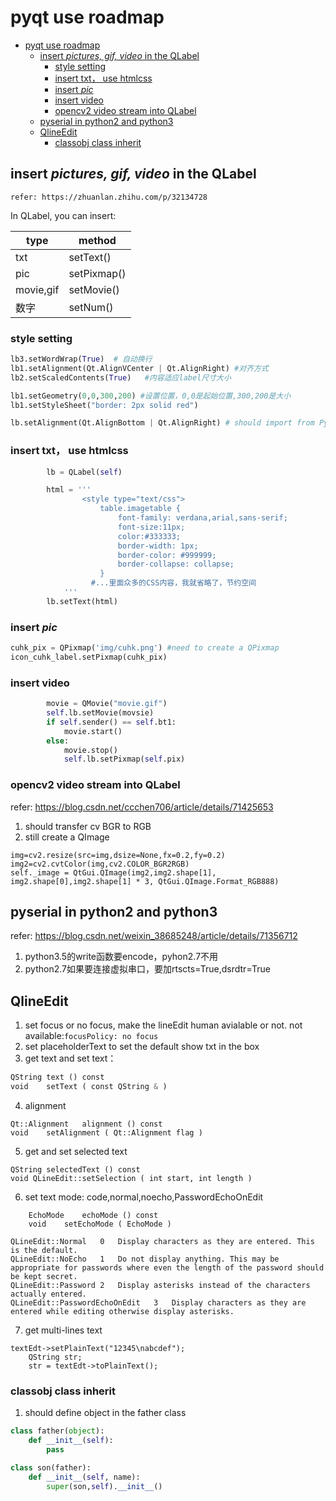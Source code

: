 # pyqt use roadmap
<!-- TOC -->

- [pyqt use roadmap](#pyqt-use-roadmap)
  - [insert *pictures, gif, video* in the QLabel](#insert-pictures-gif-video-in-the-qlabel)
    - [style setting](#style-setting)
    - [insert txt， use htmlcss](#insert-txt-use-htmlcss)
    - [insert *pic*](#insert-pic)
    - [insert video](#insert-video)
    - [opencv2 video stream into QLabel](#opencv2-video-stream-into-qlabel)
  - [pyserial in python2 and python3](#pyserial-in-python2-and-python3)
  - [QlineEdit](#qlineedit)
    - [classobj class inherit](#classobj-class-inherit)

<!-- /TOC -->

## insert *pictures, gif, video* in the QLabel
    refer: https://zhuanlan.zhihu.com/p/32134728
In QLabel, you can insert:

|type| method|
|-----------|-------------|
| txt       | setText()   |
| pic       | setPixmap() |
| movie,gif | setMovie()  |
|数字|setNum()|

### style setting
```python
lb3.setWordWrap(True)  # 自动换行
lb1.setAlignment(Qt.AlignVCenter | Qt.AlignRight) #对齐方式
lb2.setScaledContents(True)   #内容适应label尺寸大小

lb1.setGeometry(0,0,300,200) #设置位置，0,0是起始位置,300,200是大小
lb1.setStyleSheet("border: 2px solid red")

lb.setAlignment(Qt.AlignBottom | Qt.AlignRight) # should import from PyQt5.QtCore import Qt
```

### insert txt， use htmlcss
```python
        lb = QLabel(self)

        html = '''
                <style type="text/css">
                    table.imagetable {
                        font-family: verdana,arial,sans-serif;
                        font-size:11px;
                        color:#333333;
                        border-width: 1px;
                        border-color: #999999;
                        border-collapse: collapse;
                    }
                  #...里面众多的CSS内容，我就省略了，节约空间
            '''
        lb.setText(html)
```

### insert *pic*

```python
cuhk_pix = QPixmap('img/cuhk.png') #need to create a QPixmap
icon_cuhk_label.setPixmap(cuhk_pix)
```

### insert video
```python
        movie = QMovie("movie.gif")
        self.lb.setMovie(movsie)
        if self.sender() == self.bt1:
            movie.start()
        else:
            movie.stop()
            self.lb.setPixmap(self.pix)
```

### opencv2 video stream into QLabel
refer: https://blog.csdn.net/ccchen706/article/details/71425653 
1. should transfer cv BGR to RGB 
2. still create a QImage
```
img=cv2.resize(src=img,dsize=None,fx=0.2,fy=0.2)
img2=cv2.cvtColor(img,cv2.COLOR_BGR2RGB)
self._image = QtGui.QImage(img2,img2.shape[1], img2.shape[0],img2.shape[1] * 3, QtGui.QImage.Format_RGB888)
```



## pyserial in python2 and python3
refer: https://blog.csdn.net/weixin_38685248/article/details/71356712
1. python3.5的write函数要encode，pyhon2.7不用
2. python2.7如果要连接虚拟串口，要加rtscts=True,dsrdtr=True 

## QlineEdit
1. set focus or no focus, make the lineEdit human avialable or not. not available:```focusPolicy: no focus ```
2. set placeholderText to set the default show txt in the box
3. get text and set text：
```python
QString	text () const
void	setText ( const QString & )
```
4. alignment
```
Qt::Alignment	alignment () const
void	setAlignment ( Qt::Alignment flag )
```
5. get and set selected text
```
QString	selectedText () const
void QLineEdit::setSelection ( int start, int length )
```
6. set text mode: code,normal,noecho,PasswordEchoOnEdit
```
    EchoMode	echoMode () const
    void	setEchoMode ( EchoMode )
```
```
QLineEdit::Normal	0	Display characters as they are entered. This is the default.
QLineEdit::NoEcho	1	Do not display anything. This may be appropriate for passwords where even the length of the password should be kept secret.
QLineEdit::Password	2	Display asterisks instead of the characters actually entered.
QLineEdit::PasswordEchoOnEdit	3	Display characters as they are entered while editing otherwise display asterisks.
```
7. get multi-lines text
```
textEdt->setPlainText("12345\nabcdef");
	QString str;
	str = textEdt->toPlainText();
```

### classobj class inherit
1. should define object in the father class
```python 
class father(object):
    def __init__(self):
        pass

class son(father):
    def __init__(self, name):
        super(son,self).__init__()
```